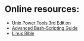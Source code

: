 # Online resources:
- [Unix Power Tools 3rd Edition](https://docstore.mik.ua/orelly/unix3/upt/ch46_02.htm) 
- [Advanced Bash-Scripting Guide](https://tldp.org/LDP/abs/html/index.html)
- [Linux Bible](https://www.amazon.com/Linux-Bible-Christopher-Negus-ebook-dp-B089Y5P85X/dp/B089Y5P85X/ref=mt_other?_encoding=UTF8&me=&qid=)
